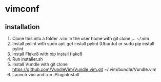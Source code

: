 # vimconf
## installation
1. Clone this into a folder .vim in the user home with git clone ... ~/.vim
1. Install pylint with sudo apt-get install pylint (Ubuntu) or sudo pip install pylint
1. Install Flake8 with pip install flake8
1. Run installer.sh
1. Install Vundle with git clone https://github.com/VundleVim/Vundle.vim.git ~/.vim/bundle/Vundle.vim
1. Launch vim and run :PluginInstall
